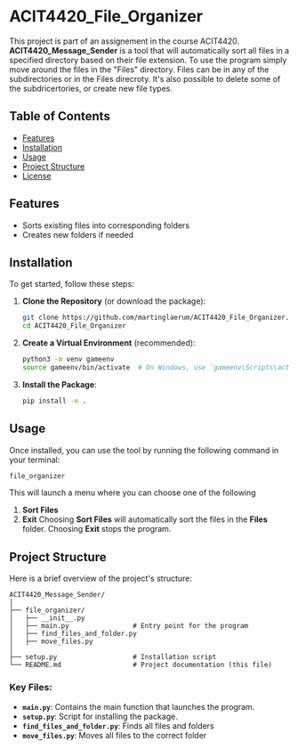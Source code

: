 # ACIT4420_File_Organizer

This project is part of an assignement in the course ACIT4420. **ACIT4420_Message_Sender** is a tool that will automatically sort all files in a specified directory based on their file extension. To use the program simply move around the files in the "Files" directory. Files can be in any of the subdirectories or in the Files direcroty. It's also possible to delete some of the subdricertories, or create new file types.

## Table of Contents
- [Features](#features)
- [Installation](#installation)
- [Usage](#usage)
- [Project Structure](#project-structure)
- [License](#license)
## Features
- Sorts existing files into corresponding folders
- Creates new folders if needed
## Installation
To get started, follow these steps:
1. **Clone the Repository** (or download the package):
   ```bash
   git clone https://github.com/martinglaerum/ACIT4420_File_Organizer.git
   cd ACIT4420_File_Organizer
   ```
2. **Create a Virtual Environment** (recommended):
   ```bash
   python3 -m venv gameenv
   source gameenv/bin/activate  # On Windows, use `gameenv\Scripts\activate`
   ```
3. **Install the Package**:
   ```bash
   pip install -e .
   ```
## Usage
Once installed, you can use the tool by running the following command in your terminal:
```bash
file_organizer
```
This will launch a menu where you can choose one of the following
1. **Sort Files**
2. **Exit**
Choosing **Sort Files** will automatically sort the files in the **Files** folder. Choosing **Exit** stops the program.
## Project Structure
Here is a brief overview of the project's structure:
```
ACIT4420_Message_Sender/
│
├── file_organizer/
│   ├── __init__.py
│   ├── main.py                # Entry point for the program
│   ├── find_files_and_folder.py
│   ├── move_files.py
│
├── setup.py                   # Installation script
└── README.md                  # Project documentation (this file)
```
### Key Files:
- **`main.py`**: Contains the main function that launches the program.
- **`setup.py`**: Script for installing the package.
- **`find_files_and_folder.py`**: Finds all files and folders
- **`move_files.py`**: Moves all files to the correct folder

